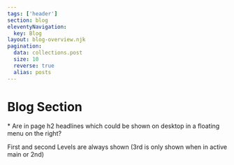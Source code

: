 ```yaml
---
tags: ['header']
section: blog
eleventyNavigation:
  key: Blog
layout: blog-overview.njk
pagination:
  data: collections.post
  size: 10
  reverse: true
  alias: posts
---
```


# Blog Section

\* Are in page h2 headlines which could be shown on desktop in a floating menu on the right?

First and second Levels are always shown (3rd is only shown when in active main or 2nd)

